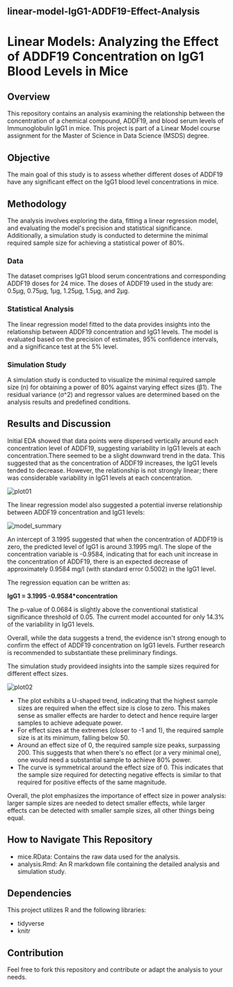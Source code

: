## linear-model-IgG1-ADDF19-Effect-Analysis
# **Linear Models: Analyzing the Effect of ADDF19 Concentration on IgG1 Blood Levels in Mice**

## Overview

This repository contains an analysis examining the relationship between the concentration of a chemical compound, ADDF19, and blood serum levels of Immunoglobulin IgG1 in mice. This project is part of a Linear Model course assignment for the Master of Science in Data Science (MSDS) degree.


## Objective

The main goal of this study is to assess whether different doses of ADDF19 have any significant effect on the IgG1 blood level concentrations in mice.


## Methodology

The analysis involves exploring the data, fitting a linear regression model, and evaluating the model's precision and statistical significance. Additionally, a simulation study is conducted to determine the minimal required sample size for achieving a statistical power of 80%.


### Data

The dataset comprises IgG1 blood serum concentrations and corresponding ADDF19 doses for 24 mice. The doses of ADDF19 used in the study are: 0.5µg, 0.75µg, 1µg, 1.25µg, 1.5µg, and 2µg.


### Statistical Analysis

The linear regression model fitted to the data provides insights into the relationship between ADDF19 concentration and IgG1 levels. The model is evaluated based on the precision of estimates, 95% confidence intervals, and a significance test at the 5% level.


### Simulation Study

A simulation study is conducted to visualize the minimal required sample size (n) for obtaining a power of 80% against varying effect sizes (β1). The residual variance (σ^2) and regressor values are determined based on the analysis results and predefined conditions.


## Results and Discussion

Initial EDA showed that data points were dispersed vertically around each concentration level of ADDF19, suggesting variability in IgG1 levels at each concentration.There seemed to be a slight downward trend in the data. This suggested that as the concentration of ADDF19 increases, the IgG1 levels tended to decrease. However, the relationship is not strongly linear; there was considerable variability in IgG1 levels at each concentration.

![plot01](https://github.com/paoyingheng/linear-model-IgG1-ADDF19-Effect-Analysis/assets/44899774/c7ba62e7-d9e6-468d-b9bb-3c0b5652f089)

The linear regression model also suggested a potential inverse relationship between ADDF19 concentration and IgG1 levels: 

![model_summary](https://github.com/paoyingheng/linear-model-IgG1-ADDF19-Effect-Analysis/assets/44899774/a098a1b0-1500-4cd3-9a79-a2f29516300a)

An intercept of 3.1995 suggested that when the concentration of ADDF19 is zero, the predicted level of IgG1 is around 3.1995 mg/l. The slope of the concentration variable is -0.9584, indicating that for each unit increase in the concentration of ADDF19, there is an expected decrease of approximately 0.9584 mg/l (with standard error 0.5002) in the IgG1 level.  

The regression equation can be written as:

**IgG1 = 3.1995 -0.9584*concentration**

The p-value of 0.0684 is slightly above the conventional statistical significance threshold of 0.05. The current model accounted for only 14.3% of the variability in IgG1 levels. 

Overall, while the data suggests a trend, the evidence isn't strong enough to confirm the effect of ADDF19 concentration on IgG1 levels. Further research is recommended to substantiate these preliminary findings.

The simulation study provideed insights into the sample sizes required for different effect sizes.

![plot02](https://github.com/paoyingheng/linear-model-IgG1-ADDF19-Effect-Analysis/assets/44899774/5dc6c869-56a0-4ae4-ab07-b24e32f2b2f8)

- The plot exhibits a U-shaped trend, indicating that the highest sample sizes are required when the effect size is close to zero. This makes sense as smaller effects are harder to detect and hence require larger samples to achieve adequate power.
- For effect sizes at the extremes (closer to -1 and 1), the required sample size is at its minimum, falling below 50.
- Around an effect size of 0, the required sample size peaks, surpassing 200. This suggests that when there's no effect (or a very minimal one), one would need a substantial sample to achieve 80% power.
- The curve is symmetrical around the effect size of 0. This indicates that the sample size required for detecting negative effects is similar to that required for positive effects of the same magnitude.

Overall, the plot emphasizes the importance of effect size in power analysis: larger sample sizes are needed to detect smaller effects, while larger effects can be detected with smaller sample sizes, all other things being equal.


## How to Navigate This Repository
- mice.RData: Contains the raw data used for the analysis.
- analysis.Rmd: An R markdown file containing the detailed analysis and simulation study.


## Dependencies

This project utilizes R and the following libraries:

- tidyverse
- knitr
  
## Contribution
Feel free to fork this repository and contribute or adapt the analysis to your needs.
